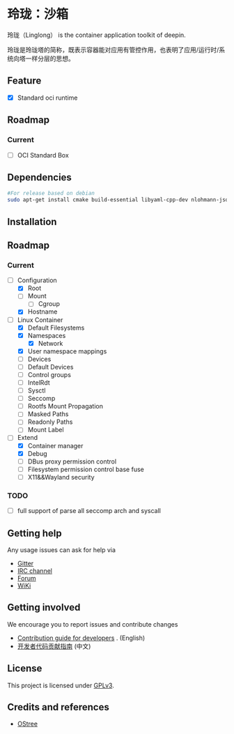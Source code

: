 # 玲珑：沙箱

玲珑（Linglong） is the container application toolkit of deepin.

玲珑是玲珑塔的简称，既表示容器能对应用有管控作用，也表明了应用/运行时/系统向塔一样分层的思想。

## Feature

- [x] Standard oci runtime

## Roadmap

### Current

- [ ] OCI Standard Box

## Dependencies

```bash
#For release based on debian
sudo apt-get install cmake build-essential libyaml-cpp-dev nlohmann-json3-dev libgtest-dev
```

## Installation

## Roadmap

### Current

- [ ] Configuration
    - [x] Root
    - [ ] Mount
        - [ ] Cgroup
    - [X] Hostname
- [ ] Linux Container
    - [x] Default Filesystems
    - [X] Namespaces
        - [x] Network
    - [X] User namespace mappings
    - [ ] Devices
    - [ ] Default Devices
    - [ ] Control groups
    - [ ] IntelRdt
    - [ ] Sysctl
    - [ ] Seccomp
    - [ ] Rootfs Mount Propagation
    - [ ] Masked Paths
    - [ ] Readonly Paths
    - [ ] Mount Label
- [ ] Extend
    - [x] Container manager
    - [x] Debug
    - [ ] DBus proxy permission control
    - [ ] Filesystem permission control base fuse
    - [ ] X11&&Wayland security

### TODO

- [ ] full support of parse all seccomp arch and syscall

## Getting help

Any usage issues can ask for help via

- [Gitter](https://gitter.im/orgs/linuxdeepin/rooms)
- [IRC channel](https://webchat.freenode.net/?channels=deepin)
- [Forum](https://bbs.deepin.org)
- [WiKi](https://wiki.deepin.org/)

## Getting involved

We encourage you to report issues and contribute changes

- [Contribution guide for developers](https://github.com/linuxdeepin/developer-center/wiki/Contribution-Guidelines-for-Developers-en)
  . (English)
- [开发者代码贡献指南](https://github.com/linuxdeepin/developer-center/wiki/Contribution-Guidelines-for-Developers) (中文)

## License

This project is licensed under [GPLv3]().

## Credits and references

- [OStree](https://github.com/ostreedev/ostree)
